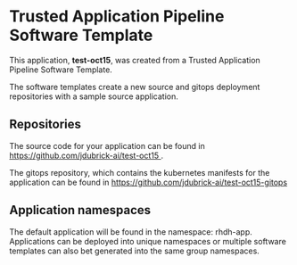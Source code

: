# Trusted Application Pipeline Software Template

This application, **test-oct15**, was created from a Trusted Application Pipeline Software Template.

The software templates create a new source and gitops deployment repositories with a sample source application. 

## Repositories

The source code for your application can be found in [https://github.com/jdubrick-ai/test-oct15 ](https://github.com/jdubrick-ai/test-oct15 ).
 
The gitops repository, which contains the kubernetes manifests for the application can be found in 
[https://github.com/jdubrick-ai/test-oct15-gitops ](https://github.com/jdubrick-ai/test-oct15-gitops ) 

## Application namespaces 

The default application will be found in the namespace: rhdh-app. Applications can be deployed into unique namespaces or multiple software templates can also bet generated into the same group namespaces.  